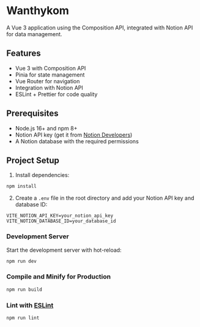 # Wanthykom

A Vue 3 application using the Composition API, integrated with Notion API for data management.

## Features

- Vue 3 with Composition API
- Pinia for state management
- Vue Router for navigation
- Integration with Notion API
- ESLint + Prettier for code quality

## Prerequisites

- Node.js 16+ and npm 8+
- Notion API key (get it from [Notion Developers](https://developers.notion.com/))
- A Notion database with the required permissions

## Project Setup

1. Install dependencies:

```sh
npm install
```

2. Create a `.env` file in the root directory and add your Notion API key and database ID:

```
VITE_NOTION_API_KEY=your_notion_api_key
VITE_NOTION_DATABASE_ID=your_database_id
```

### Development Server

Start the development server with hot-reload:

```sh
npm run dev
```

### Compile and Minify for Production

```sh
npm run build
```

### Lint with [ESLint](https://eslint.org/)

```sh
npm run lint
```
